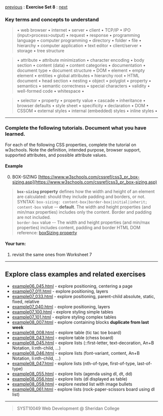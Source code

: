 [previous](Set07.md) 
: **Exercise Set 8**
: [next](Set09.md)


### Key terms and concepts to understand
> &bull;  web browser  &bull; internet  &bull; server  &bull; client  &bull; TCP/IP  &bull; IPO (input>process>output)  &bull; request  &bull; response  &bull; programming language  &bull;  computer programming  &bull; directory  &bull; folder  &bull;  file  &bull; hierarchy  &bull; computer application  &bull;  text editor  &bull; client/server  &bull;  storage  &bull; tree structure

> &bull;  attribute &bull; attribute minimization &bull; character encoding &bull; body section &bull; content (data) &bull;  content categories &bull; documentation &bull; document type &bull;  document structure &bull; DOM &bull;  element &bull;  empty element &bull; entities &bull; global attributes &bull; hierarchy root &bull; HTML document &bull; head section &bull; nesting &bull; object &bull; polyglot &bull; property &bull; semantics &bull; semantic correctness &bull; special characters &bull; validity &bull; well-formed code &bull; whitespace &bull;  

> &bull;  selector &bull; property &bull; property value &bull; cascade &bull; inheritance &bull;  browser defaults &bull; style sheet &bull; specificity &bull;  declaration &bull; DOM &bull;  CSSOM &bull;  external styles &bull; internal (embedded) styles &bull; inline styles &bull; 

---

### Complete the following tutorials. Document what you have learned.
For each of the following CSS properties, complete the tutorial on w3schools.  Note the definition, intended purpose, browser support, supported attributes, and possible attribute values.
#### Example
0. BOX-SIZING [https://www.w3schools.com/cssref/css3_pr_box-sizing.asp](https://www.w3schools.com/cssref/css3_pr_box-sizing.asp)

> **`box-sizing` property** defines how the width and height of an element are calculated: should they include padding and borders, or not.
>  SYNTAX: `box-sizing: content-box|border-box|initial|inherit;`
> `content-box` value -- **default**. The width and height properties (and min/max properties) includes only the content. Border and padding are not included.  
> `border-box` value -- The width and height properties (and min/max properties) includes content, padding and border
> HTML DOM reference: [boxSizing property](https://www.w3schools.com/jsref/prop_style_boxsizing.asp)

#### Your turn:
1. revisit the same ones from Worksheet 7

---

## Explore class examples and related exercises

* [example06_045.html](https://ebajcar.github.io/Exercises/worksheets/worksheet_07/example06_045.html) - explore positioning, centering a page
* [example07_011.html](https://ebajcar.github.io/Exercises/worksheets/worksheet_07/example07_011.html) - explore positioning, layers
* [example07_033.html](https://ebajcar.github.io/Exercises/worksheets/worksheet_07/example07_033.html) - explore positioning, parent-child absolute, static, fixed, relative
* [example07_040.html](https://ebajcar.github.io/Exercises/worksheets/worksheet_07/example07_040.html) - explore positioning, layers
* [example07_100.html](https://ebajcar.github.io/Exercises/worksheets/worksheet_07/example07_100.html) - explore styling simple tables
* [example07_101.html](https://ebajcar.github.io/Exercises/worksheets/worksheet_07/example07_101.html) - explore styling complex tables
* [example08_007.html](https://ebajcar.github.io/Exercises/worksheets/worksheet_07/example08_007.html) - explore containing blocks **duplicate from last week**
* [example08_008.html](https://ebajcar.github.io/Exercises/worksheets/worksheet_07/example08_008.html) - explore table (tic tac toe board)
* [example08_043.html](https://ebajcar.github.io/Exercises/worksheets/worksheet_07/example08_043.html) - explore table (chess board)
* [example08_045.html](https://ebajcar.github.io/Exercises/worksheets/worksheet_07/example08_046.html) - explore lists (::first-letter, text-decoration, An+B Notation, li:nth-child, …)
* [example08_046.html](https://ebajcar.github.io/Exercises/worksheets/worksheet_07/example08_046.html) - explore lists (font-variant, content, An+B Notation, li:nth-child, …)
* [example08_047.html](https://ebajcar.github.io/Exercises/worksheets/worksheet_07/example08_047.html) - explore lists (nth-of-type, first-of-type, last-of-type)
* [example08_055.html](https://ebajcar.github.io/Exercises/worksheets/worksheet_07/example08_055.html) - explore lists (agenda using dl, dt, dd)
* [example08_056.html](https://ebajcar.github.io/Exercises/worksheets/worksheet_07/example08_056.html) - explore lists (dl displayed as table)
* [example08_058.html](https://ebajcar.github.io/Exercises/worksheets/worksheet_07/example08_058.html) - explore nested list with image bullets
* [example08_061.html](https://ebajcar.github.io/Exercises/worksheets/worksheet_07/example08_061.html) - explore lists (rock-paper-scissors board using dl list)



---
> SYST10049 Web Development @ Sheridan College

